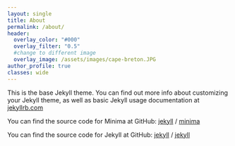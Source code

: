 ```yaml
---
layout: single
title: About
permalink: /about/
header:
  overlay_color: "#000"
  overlay_filter: "0.5"
  #change to different image 
  overlay_image: /assets/images/cape-breton.JPG
author_profile: true
classes: wide
---
```


This is the base Jekyll theme. You can find out more info about customizing your Jekyll theme, as well as basic Jekyll usage documentation at [jekyllrb.com](https://jekyllrb.com/)

You can find the source code for Minima at GitHub:
[jekyll][jekyll-organization] /
[minima](https://github.com/jekyll/minima)

You can find the source code for Jekyll at GitHub:
[jekyll][jekyll-organization] /
[jekyll](https://github.com/jekyll/jekyll)


[jekyll-organization]: https://github.com/jekyll
